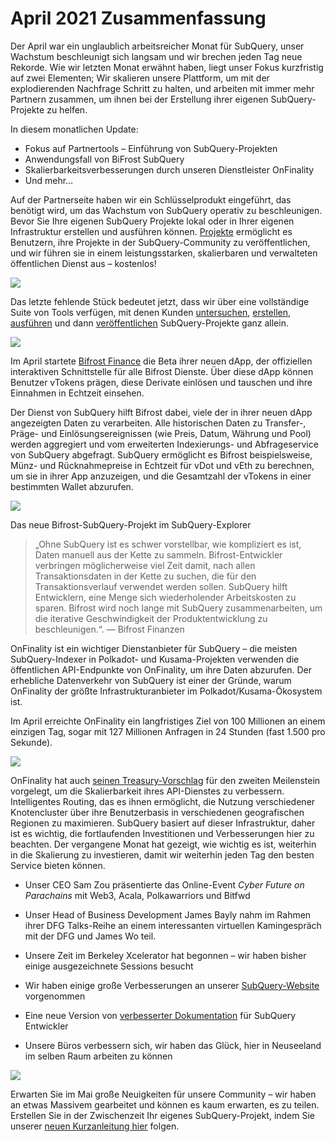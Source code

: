 # April 2021 Zusammenfassung

Der April war ein unglaublich arbeitsreicher Monat für SubQuery, unser Wachstum beschleunigt sich langsam und wir brechen jeden Tag neue Rekorde. Wie wir letzten Monat erwähnt haben, liegt unser Fokus kurzfristig auf zwei Elementen; Wir skalieren unsere Plattform, um mit der explodierenden Nachfrage Schritt zu halten, und arbeiten mit immer mehr Partnern zusammen, um ihnen bei der Erstellung ihrer eigenen SubQuery-Projekte zu helfen.

In diesem monatlichen Update:

-   Fokus auf Partnertools – Einführung von SubQuery-Projekten
-   Anwendungsfall von BiFrost SubQuery
-   Skalierbarkeitsverbesserungen durch unseren Dienstleister OnFinality
-   Und mehr…

Auf der Partnerseite haben wir ein Schlüsselprodukt eingeführt, das benötigt wird, um das Wachstum von SubQuery operativ zu beschleunigen. Bevor Sie Ihre eigenen SubQuery Projekte lokal oder in Ihrer eigenen Infrastruktur erstellen und ausführen können. [Projekte](https://project.subquery.network/) ermöglicht es Benutzern, ihre Projekte in der SubQuery-Community zu veröffentlichen, und wir führen sie in einem leistungsstarken, skalierbaren und verwalteten öffentlichen Dienst aus – kostenlos!

![](https://miro.medium.com/max/1400/0*zZkmiEq5g2BbAxfl)

Das letzte fehlende Stück bedeutet jetzt, dass wir über eine vollständige Suite von Tools verfügen, mit denen Kunden [untersuchen](https://explorer.subquery.network/), [erstellen](https://doc.subquery.network/quickstart.html), [ ausführen](https://doc.subquery.network/run/indexing_query.html) und dann [veröffentlichen](https://doc.subquery.network/publish/publish.html#benefits) SubQuery-Projekte ganz allein.

![](https://miro.medium.com/max/1400/0*pDQgyo3phe2ZcMml)

Im April startete [Bifrost Finance](https://bifrost.finance/) die Beta ihrer neuen dApp, der offiziellen interaktiven Schnittstelle für alle Bifrost Dienste. Über diese dApp können Benutzer vTokens prägen, diese Derivate einlösen und tauschen und ihre Einnahmen in Echtzeit einsehen.

Der Dienst von SubQuery hilft Bifrost dabei, viele der in ihrer neuen dApp angezeigten Daten zu verarbeiten. Alle historischen Daten zu Transfer-, Präge- und Einlösungsereignissen (wie Preis, Datum, Währung und Pool) werden aggregiert und vom erweiterten Indexierungs- und Abfrageservice von SubQuery abgefragt. SubQuery ermöglicht es Bifrost beispielsweise, Münz- und Rücknahmepreise in Echtzeit für vDot und vEth zu berechnen, um sie in ihrer App anzuzeigen, und die Gesamtzahl der vTokens in einer bestimmten Wallet abzurufen.

![](https://miro.medium.com/max/1400/0*heWoX8Kw1nm1iYd9)

Das neue Bifrost-SubQuery-Projekt im SubQuery-Explorer

> „Ohne SubQuery ist es schwer vorstellbar, wie kompliziert es ist, Daten manuell aus der Kette zu sammeln. Bifrost-Entwickler verbringen möglicherweise viel Zeit damit, nach allen Transaktionsdaten in der Kette zu suchen, die für den Transaktionsverlauf verwendet werden sollen. SubQuery hilft Entwicklern, eine Menge sich wiederholender Arbeitskosten zu sparen. Bifrost wird noch lange mit SubQuery zusammenarbeiten, um die iterative Geschwindigkeit der Produktentwicklung zu beschleunigen.“. — Bifrost Finanzen

OnFinality ist ein wichtiger Dienstanbieter für SubQuery – die meisten SubQuery-Indexer in Polkadot- und Kusama-Projekten verwenden die öffentlichen API-Endpunkte von OnFinality, um ihre Daten abzurufen. Der erhebliche Datenverkehr von SubQuery ist einer der Gründe, warum OnFinality der größte Infrastrukturanbieter im Polkadot/Kusama-Ökosystem ist.

Im April erreichte OnFinality ein langfristiges Ziel von 100 Millionen an einem einzigen Tag, sogar mit 127 Millionen Anfragen in 24 Stunden (fast 1.500 pro Sekunde).

![](https://miro.medium.com/max/1400/0*FLq4vXluI9CTiBQ8)

OnFinality hat auch [seinen Treasury-Vorschlag](https://kusama.polkassembly.io/treasury/72) für den zweiten Meilenstein vorgelegt, um die Skalierbarkeit ihres API-Dienstes zu verbessern. Intelligentes Routing, das es ihnen ermöglicht, die Nutzung verschiedener Knotencluster über ihre Benutzerbasis in verschiedenen geografischen Regionen zu maximieren. SubQuery basiert auf dieser Infrastruktur, daher ist es wichtig, die fortlaufenden Investitionen und Verbesserungen hier zu beachten. Der vergangene Monat hat gezeigt, wie wichtig es ist, weiterhin in die Skalierung zu investieren, damit wir weiterhin jeden Tag den besten Service bieten können.

-   Unser CEO Sam Zou präsentierte das Online-Event _Cyber Future on Parachains_ mit Web3, Acala, Polkawarriors und Bitfwd

-   Unser Head of Business Development James Bayly nahm im Rahmen ihrer DFG Talks-Reihe an einem interessanten virtuellen Kamingespräch mit der DFG und James Wo teil.

-   Unsere Zeit im Berkeley Xcelerator hat begonnen – wir haben bisher einige ausgezeichnete Sessions besucht
-   Wir haben einige große Verbesserungen an unserer [SubQuery-Website](https://subquery.network/) vorgenommen
-   Eine neue Version von [verbesserter Dokumentation](https://doc.subquery.network/) für SubQuery Entwickler
-   Unsere Büros verbessern sich, wir haben das Glück, hier in Neuseeland im selben Raum arbeiten zu können

![](https://miro.medium.com/max/1400/0*cOsJ2TLa4yqpY0Ig)

Erwarten Sie im Mai große Neuigkeiten für unsere Community – wir haben an etwas Massivem gearbeitet und können es kaum erwarten, es zu teilen. Erstellen Sie in der Zwischenzeit Ihr eigenes SubQuery-Projekt, indem Sie unserer [neuen Kurzanleitung hier](https://doc.subquery.network/quickstart.html) folgen.
